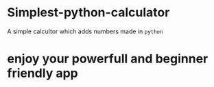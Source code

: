 # Simplest-python-calculator

A simple calcultor which adds numbers made in `python`

# enjoy your powerfull and beginner friendly app
